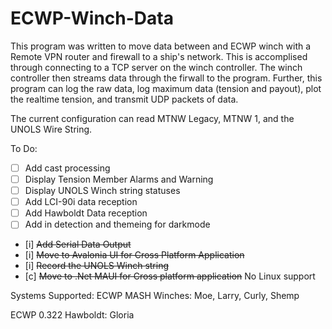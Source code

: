 # ECWP-Winch-Data
This program was written to move data between and ECWP winch with a Remote VPN router and firewall to a ship's network. This is accomplised through connecting to a TCP server on the winch controller. The winch controller then streams data through the firwall to the program. Further, this program can log the raw data, log maximum data (tension and payout),  plot the realtime tension, and transmit UDP packets of data.

The current configuration can read MTNW Legacy, MTNW 1, and the UNOLS Wire String.

To Do:
- [ ] Add cast processing
- [ ] Display Tension Member Alarms and Warning
- [ ] Display UNOLS Winch string statuses
- [ ] Add LCI-90i data reception
- [ ] Add Hawboldt Data reception
- [ ] Add in detection and themeing for darkmode
- [i] ~~Add Serial Data Output~~
- [i] ~~Move to Avalonia UI for Cross Platform Application~~
- [i] ~~Record the UNOLS Winch string~~
- [c] ~~Move to .Net MAUI for Cross platform application~~  No Linux support

Systems Supported:
ECWP MASH Winches: Moe, Larry, Curly, Shemp

ECWP 0.322 Hawboldt: Gloria
